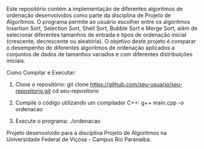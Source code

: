 Este repositório contém a implementação de diferentes algoritmos de ordenação desenvolvidos como parte da disciplina de Projeto de Algoritmos. O programa permite ao usuário escolher entre os algoritmos Insertion Sort, Selection Sort, Shell Sort, Bubble Sort e Merge Sort, além de selecionar diferentes tamanhos de entrada e tipos de ordenação inicial (crescente, decrescente ou aleatória). O objetivo deste projeto é comparar o desempenho de diferentes algoritmos de ordenação aplicados a conjuntos de dados de tamanhos variados e com diferentes distribuições iniciais.

Como Compilar e Executar: 

1. Clone o repositório:
   git clone https://github.com/seu-usuario/seu-repositorio.git
   cd seu-repositorio

2. Compile o código utilizando um compilador C++:
   g++ main.cpp -o ordenacao
  
3. Execute o programa:
   ./ordenacao

Projeto desenvolvido para a disciplina Projeto de Algoritmos na Universidade Federal de Viçosa - Campus Rio Paranaíba.

